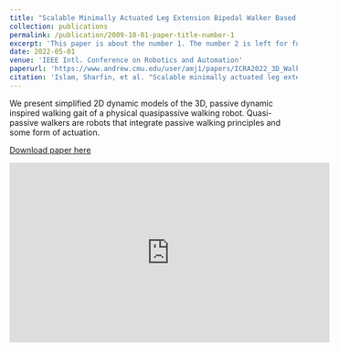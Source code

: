 ```yaml
---
title: "Scalable Minimally Actuated Leg Extension Bipedal Walker Based on 3D Passive Dynamics"
collection: publications
permalink: /publication/2009-10-01-paper-title-number-1
excerpt: 'This paper is about the number 1. The number 2 is left for future work.'
date: 2022-05-01
venue: 'IEEE Intl. Conference on Robotics and Automation'
paperurl: 'https://www.andrew.cmu.edu/user/amj1/papers/ICRA2022_3D_Walker_Paper.pdf'
citation: 'Islam, Sharfin, et al. "Scalable minimally actuated leg extension bipedal walker based on 3D passive dynamics." 2022 International Conference on Robotics and Automation (ICRA). IEEE, 2022.'
---
```

We present simplified 2D dynamic models of the 3D, passive dynamic inspired walking gait of a physical quasipassive walking robot. Quasi-passive walkers are robots that integrate passive walking principles and some form of actuation.


[Download paper here](https://www.andrew.cmu.edu/user/amj1/papers/ICRA2022_3D_Walker_Paper.pdf)

<iframe width="560" height="315" src="https://www.youtube.com/embed/kECAdJEaJlk" title="YouTube video player" frameborder="0" allow="accelerometer; autoplay; clipboard-write; encrypted-media; gyroscope; picture-in-picture; web-share" allowfullscreen></iframe>